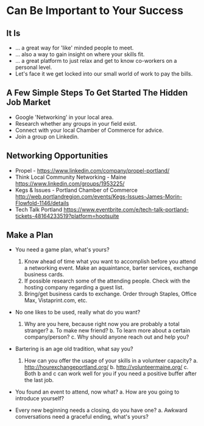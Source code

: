 <!-- TITLE: Networking -->
<!-- SUBTITLE: The process of meeting new people in a business or social context. -->

# Can Be Important to Your Success

##  It Is 
-  ... a great way for 'like' minded people to meet.
-  ... also a way to gain insight on where your skills fit.
-  ... a great platform to just relax and get to know co-workers on a personal level.
-  Let's face it we get locked into our small world of work to pay the bills.

## A Few Simple Steps To Get Started **The Hidden Job Market**
- Google 'Networking' in your local area.
- Research whether any groups in your field exist.
- Connect with your local Chamber of Commerce for advice.
- Join a group on Linkedin.

## Networking Opportunities
-  Propel - https://www.linkedin.com/company/propel-portland/ 
-  Think Local Community Networking - Maine
    https://www.linkedin.com/groups/1953225/
-  Kegs & Issues - Portland Chamber of Commerce
   http://web.portlandregion.com/events/Kegs-Issues-James-Morin-Flowfold-1146/details
-  Tech Talk Portland 
    https://www.eventbrite.com/e/tech-talk-portland-tickets-48164233519?platform=hootsuite

## Make a Plan
- You need a game plan, what's yours?
  1.  Know ahead of time what you want to accomplish before you attend a networking event.
       Make an aquaintance, barter services, exchange business cards.
  2.  If possible research some of the attending people.
       Check with the hosting company regarding a guest list.
  3.  Bring/get business cards to exchange.
       Order through Staples, Office Max, Vistaprint.com, etc.
	
- No one likes to be used, really what do you want?
  1.  Why are  you here, because right now  you are probably a total stranger? 
				a. To  make new friend? 
				b. To learn more about a certain company/person?
				c. Why should anyone reach out and help you?
				
- Bartering is an age old tradition, what say you?
   1.  How can you offer the usage of your skills in a volunteer capacity?
					a.  http://hourexchangeportland.org/
					b.  http://volunteermaine.org/ 
					c.  Both b and c can work well for you if you need a positive buffer after the last job.
					
- You found an event to attend, now what?
					a.  How are you going to introduce yourself?
					
- Every new beginning needs a closing, do you have one?
				a.  Awkward conversations need a graceful ending, what's yours?
				



